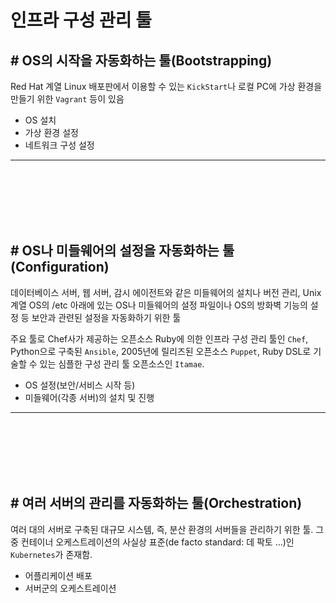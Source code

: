 # 인프라 구성 관리 툴

## # OS의 시작을 자동화하는 툴(Bootstrapping)

Red Hat 계열 Linux 배포판에서 이용할 수 있는 `KickStart`나 로컬 PC에 가상 환경을 만들기 위한 `Vagrant` 등이 있음

 - OS 설치
 - 가상 환경 설정
 - 네트워크 구성 설정

<hr><br><br><br><br><br>

## # OS나 미들웨어의 설정을 자동화하는 툴(Configuration)

데이터베이스 서버, 웹 서버, 감시 에이전트와 같은 미들웨어의 설치나 버전 관리, Unix 계열 OS의 /etc 아래에 있는 OS나 미들웨어의 설정 파일이나
OS의 방화벽 기능의 설정 등 보안과 관련된 설정을 자동화하기 위한 툴

주요 툴로 Chef사가 제공하는 오픈소스 Ruby에 의한 인프라 구성 관리 툴인 `Chef`, Python으로 구축된 `Ansible`, 2005년에 릴리즈된 오픈소스 `Puppet`, Ruby DSL로 기술할 수 있는 심플한 구성 관리 툴 오픈소스인 `Itamae`.

 - OS 설정(보안/서비스 시작 등)
 - 미들웨어(각종 서버)의 설치 및 진행


<hr><br><br><br><br><br>

## # 여러 서버의 관리를 자동화하는 툴(Orchestration)

여러 대의 서버로 구축된 대규모 시스템, 즉, 분산 환경의 서버들을 관리하기 위한 툴. 그중 컨테이너 오케스트레이션의 사실상 표준(de facto standard: 데 팍토 ...)인 `Kubernetes`가 존재함.


 - 어플리케이션 배포
 - 서버군의 오케스트레이션